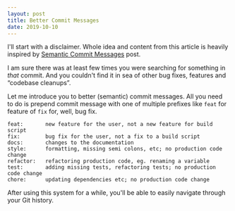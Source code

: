 ```yaml
---
layout: post
title: Better Commit Messages
date: 2019-10-10
---
```


I'll start with a disclaimer. Whole idea and content from this article is heavily inspired by [Semantic Commit Messages](https://seesparkbox.com/foundry/semantic_commit_messages) post.

I am sure there was at least few times you were searching for something in _that_ commit. And you couldn't find it in sea of other bug fixes, features and “codebase cleanups”.

Let me introduce you to better (semantic) commit messages. All you need to do is prepend commit message with one of multiple prefixes like `feat` for feature of `fix` for, well, bug fix.

```text
feat:       new feature for the user, not a new feature for build script
fix:        bug fix for the user, not a fix to a build script
docs:       changes to the documentation
style:      formatting, missing semi colons, etc; no production code change
refactor:   refactoring production code, eg. renaming a variable
test:       adding missing tests, refactoring tests; no production code change
chore:      updating dependencies etc; no production code change
```

After using this system for a while, you'll be able to easily navigate through your Git history.
